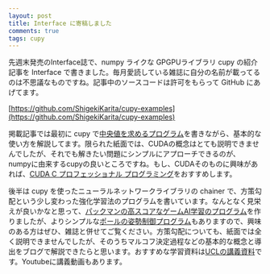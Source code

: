 ```yaml
---
layout: post
title: Interface に寄稿しました
comments: true
tags: cupy
---
```


先週末発売のInterface誌で、numpy ライクな GPGPUライブラリ cupy の紹介記事を Interface で書きました。毎月愛読している雑誌に自分の名前が載ってるのは不思議なものですね。記事中のソースコードは許可をもらって GitHub にあげてます。

[https://github.com/ShigekiKarita/cupy-examples](https://github.com/ShigekiKarita/cupy-examples)

掲載記事では最初に cupy で[中央値を求めるプログラム](https://github.com/ShigekiKarita/cupy-examples/blob/master/median.py)を書きながら、基本的な使い方を解説してます。限られた紙面では、CUDAの概念はとても説明できませんでしたが、それでも解きたい問題にシンプルにアプローチできるのが、numpyに由来するcupyの良いところですね。もし、CUDAそのものに興味があれば、[CUDA C プロフェッショナル プログラミング](https://book.impress.co.jp/books/1115101001)をおすすめします。



後半は cupy を使ったニューラルネットワークライブラリの chainer で、方策勾配という少し変わった強化学習法のプログラムを書いています。なんとなく見栄えが良いかなと思って、[パックマンの高スコアなゲームAI学習のプログラム](https://github.com/ShigekiKarita/cupy-examples/atari.py)を作りましたが、よりシンプルな[ポールの姿勢制御プログラム](https://github.com/ShigekiKarita/cupy-examples/blob/master/pole.py)もありますので、興味のある方はぜひ、雑誌と併せてご覧ください。方策勾配についても、紙面では全く説明できませんでしたが、そのうちマルコフ決定過程などの基本的な概念と導出をブログで解説できたらと思います。おすすめな学習資料は[UCLの講義資料](http://www0.cs.ucl.ac.uk/staff/d.silver/web/Teaching.html)です。Youtubeに講義動画もあります。
